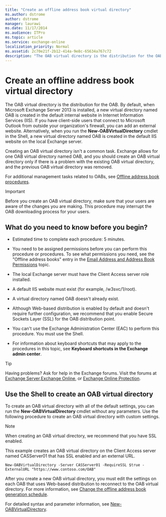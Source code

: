```yaml
---
title: "Create an offline address book virtual directory"
ms.author: dstrome
author: dstrome
manager: laurawi
ms.date: 11/17/2014
ms.audience: ITPro
ms.topic: article
ms.service: exchange-online
localization_priority: Normal
ms.assetid: 2c70e21f-2b12-414a-9e8c-65634a767c72
description: "The OAB virtual directory is the distribution for the OAB. By default, when Microsoft Exchange Server 2013 is installed, a new virtual directory named OAB is created in the default internal website in Internet Information Services (IIS). If you have client-side users that connect to Microsoft Outlook from outside your organization's firewall, you can add an external website. Alternatively, when you run the New-OABVirtualDirectory cmdlet in the Shell, a new virtual directory named OAB is created in the default IIS website on the local Exchange server."
---
```


# Create an offline address book virtual directory

The OAB virtual directory is the distribution for the OAB. By default, when Microsoft Exchange Server 2013 is installed, a new virtual directory named OAB is created in the default internal website in Internet Information Services (IIS). If you have client-side users that connect to Microsoft Outlook from outside your organization's firewall, you can add an external website. Alternatively, when you run the **New-OABVirtualDirectory** cmdlet in the Shell, a new virtual directory named OAB is created in the default IIS website on the local Exchange server. 
  
Creating an OAB virtual directory isn't a common task. Exchange allows for one OAB virtual directory named OAB, and you should create an OAB virtual directory only if there is a problem with the existing OAB virtual directory, and the previous OAB virtual directory was removed. 
  
For additional management tasks related to OABs, see [Offline address book procedures](offline-address-book-procedures.md).
  
> [!IMPORTANT]
> Before you create an OAB virtual directory, make sure that your users are aware of the changes you are making. This procedure may interrupt the OAB downloading process for your users. 
  
## What do you need to know before you begin?

- Estimated time to complete each procedure: 5 minutes.
    
- You need to be assigned permissions before you can perform this procedure or procedures. To see what permissions you need, see the "Offline address books" entry in the [Email Address and Address Book Permissions](http://technet.microsoft.com/library/1c1de09d-16ef-4424-9bfb-eb7edffbc8c2.aspx) topic. 
    
- The local Exchange server must have the Client Access server role installed.
    
- A default IIS website must exist (for example, /w3svc/1/root).
    
- A virtual directory named OAB doesn't already exist.
    
- Although Web-based distribution is enabled by default and doesn't require further configuration, we recommend that you enable Secure Sockets Layer (SSL) for the OAB distribution point.
    
- You can't use the Exchange Administration Center (EAC) to perform this procedure. You must use the Shell.
    
- For information about keyboard shortcuts that may apply to the procedures in this topic, see **Keyboard shortcuts in the Exchange admin center**.
    
> [!TIP]
> Having problems? Ask for help in the Exchange forums. Visit the forums at [Exchange Server](https://go.microsoft.com/fwlink/p/?linkId=60612),[Exchange Online](https://go.microsoft.com/fwlink/p/?linkId=267542), or [Exchange Online Protection](https://go.microsoft.com/fwlink/p/?linkId=285351). 
  
## Use the Shell to create an OAB virtual directory

To create an OAB virtual directory with all of the default settings, you can run the **New-OABVirtualDirectory** cmdlet without any parameters. Use the following procedure to create an OAB virtual directory with custom settings. 
  
> [!NOTE]
> When creating an OAB virtual directory, we recommend that you have SSL enabled. 
  
This example creates an OAB virtual directory on the Client Access server named CASServer01 that has SSL enabled and an external URL.
  
```
New-OABVirtualDirectory -Server CASServer01 -RequireSSL $true -ExternalURL "https://www.contoso.com/OAB"
```

After you create a new OAB virtual directory, you must edit the settings on each OAB that uses Web-based distribution to reconnect to the OAB virtual directory. For more information, see [Change the offline address book generation schedule](change-address-book-generation-schedule.md).
  
For detailed syntax and parameter information, see [New-OABVirtualDirectory](http://technet.microsoft.com/library/8f976c83-fd98-43c9-9d50-b252bdaae0fc.aspx).
  

